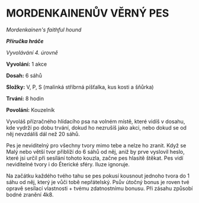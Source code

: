# MORDENKAINENŮV VĚRNÝ PES

*Mordenkainen's faithful hound*

***Příručka hráče***

*Vyvolávání 4. úrovně*

**Vyvolání:** 1 akce

**Dosah:** 6 sáhů

**Složky:** V, P, S (malinká stříbrná píšťalka, kus kosti a šňůrka)

**Trvání:** 8 hodin

**Povolání:** Kouzelník

Vyvoláš přízračného hlídacího psa na volném místě, které vidíš v dosahu, kde vydrží po dobu trvání, dokud ho nezrušíš jako akci, nebo dokud se od něj nevzdálíš dál než 20 sáhů. 

Pes je neviditelný pro všechny tvory mimo tebe a nelze ho zranit. Když se Malý nebo větší tvor přiblíží do 6 sáhů od něj, aniž by prve vyslovil heslo, které jsi určil při sesílání tohoto kouzla, začne pes hlasitě štěkat. Pes vidí neviditelné tvory i do Éterické sféry. Iluze ignoruje. 

Na začátku každého tvého tahu se pes pokusí kousnout jednoho tvora do 1 sáhu od něj, který je vůči tobě nepřátelský. Psův útočný bonus je roven tvé opravě sesílací vlastnosti + tvému zdatnostnímu bonusu. Při zásahu způsobí bodné zranění 4k8.
